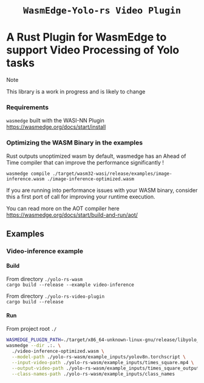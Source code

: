 <div align="center">
  <h1><code>WasmEdge-Yolo-rs Video Plugin</code></h1>
  </p>
</div>

# A Rust Plugin for WasmEdge to support Video Processing of Yolo tasks

> [!NOTE]  
> This library is a work in progress and is likely to change

### Requirements

`wasmedge` built with the WASI-NN Plugin
https://wasmedge.org/docs/start/install 

### Optimizing the WASM Binary in the examples  
Rust outputs unoptimized wasm by default, wasmedge has an Ahead of Time compiler that can improve the performance significantly !

`wasmedge compile ./target/wasm32-wasi/release/examples/image-inference.wasm ./image-inference-optimized.wasm`

If you are running into performance issues with your WASM binary, consider this a first port of call for improving your runtime execution. 

You can read more on the AOT compiler here 
https://wasmedge.org/docs/start/build-and-run/aot/

## Examples 

### Video-inference example
#### Build  
From directory `./yolo-rs-wasm`  
`cargo build --release --example video-inference`  

From directory `./yolo-rs-video-plugin`  
`cargo build --release`  

#### Run  
From project root `./`
```bash
WASMEDGE_PLUGIN_PATH=./target/x86_64-unknown-linux-gnu/release/libyolo_rs_video_plugin.so   \
wasmedge --dir .:. \
  ./video-inference-optimized.wasm \
  --model-path ./yolo-rs-wasm/example_inputs/yolov8n.torchscript \
  --input-video-path ./yolo-rs-wasm/example_inputs/times_square.mp4 \
  --output-video-path ./yolo-rs-wasm/example_inputs/times_square_output.mp4 \
  --class-names-path ./yolo-rs-wasm/example_inputs/class_names
```
